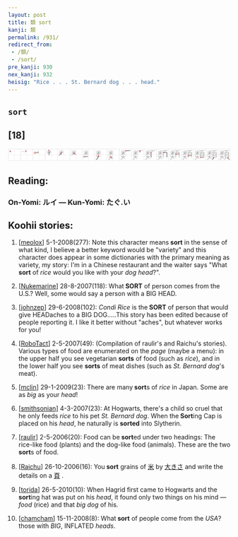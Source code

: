 ```yaml
---
layout: post
title: 類 sort
kanji: 類
permalink: /931/
redirect_from:
 - /類/
 - /sort/
pre_kanji: 930
nex_kanji: 932
heisig: "Rice . . . St. Bernard dog . . . head."
---
```


## `sort`

## [18]

<div class="stroke"><img src="../images/E9A19E.png" /></div>

## Reading:

### On-Yomi: ルイ &mdash; Kun-Yomi: たぐ.い

## Koohii stories:

1) [<a href="http://kanji.koohii.com/profile/meolox">meolox</a>] 5-1-2008(277): Note this character means<strong> sort</strong> in the sense of what kind, I believe a better keyword would be &quot;variety&quot; and this character does appear in some dictionaries with the primary meaning as variety, my story: I&#039;m in a Chinese restaurant and the waiter says &quot;What<strong> sort</strong> of <em>rice</em> would you like with your <em>dog head</em>?&quot;. 

2) [<a href="http://kanji.koohii.com/profile/Nukemarine">Nukemarine</a>] 28-8-2007(118): What<strong> SORT</strong> of person comes from the U.S.? Well, some would say a person with a BIG HEAD. 

3) [<a href="http://kanji.koohii.com/profile/johnzep">johnzep</a>] 29-6-2008(102): <em>Condi Rice</em> is the<strong> SORT</strong> of person that would give HEADaches to a BIG DOG.....This story has been edited because of people reporting it. I like it better without &quot;aches&quot;, but whatever works for you! 

4) [<a href="http://kanji.koohii.com/profile/RoboTact">RoboTact</a>] 2-5-2007(49): (Compilation of raulir&#039;s and Raichu&#039;s stories). Various types of food are enumerated on the <em>page</em> (maybe a menu): in the upper half you see vegetarian <strong>sorts</strong> of food (such as <em>rice</em>), and in the lower half you see <strong>sorts</strong> of meat dishes (such as <em>St. Bernard dog</em>&#039;s meat). 

5) [<a href="http://kanji.koohii.com/profile/mclin">mclin</a>] 29-1-2009(23): There are many<strong> sort</strong>s of <em>rice</em> in Japan. Some are as <em>big</em> as your <em>head</em>! 

6) [<a href="http://kanji.koohii.com/profile/smithsonian">smithsonian</a>] 4-3-2007(23): At Hogwarts, there&#039;s a child so cruel that he only feeds <em>rice</em> to his pet <em>St. Bernard dog</em>. When the<strong> Sort</strong>ing Cap is placed on his <em>head</em>, he naturally is <strong>sorted</strong> into Slytherin. 

7) [<a href="http://kanji.koohii.com/profile/raulir">raulir</a>] 2-5-2006(20): Food can be<strong> sort</strong>ed under two headings: The rice-like food (plants) and the dog-like food (animals). These are the two<strong> sort</strong>s of food. 

8) [<a href="http://kanji.koohii.com/profile/Raichu">Raichu</a>] 26-10-2006(16): You<strong> sort</strong> grains of   <a href="http://jisho.org/kanji/details/米">米</a>   by   <a href="http://jisho.org/kanji/details/大きさ">大きさ</a>   and write the details on a   <a href="http://jisho.org/kanji/details/頁">頁</a>  . 

9) [<a href="http://kanji.koohii.com/profile/torida">torida</a>] 26-5-2010(10): When Hagrid first came to Hogwarts and the<strong> sort</strong>ing hat was put on his <em>head</em>, it found only two things on his mind — <em>food</em> (rice) and that <em>big dog</em> of his. 

10) [<a href="http://kanji.koohii.com/profile/chamcham">chamcham</a>] 15-11-2008(8): What<strong> sort</strong> of people come from the <em>USA</em>? those with <em>BIG</em>, INFLATED <em>heads</em>. 
